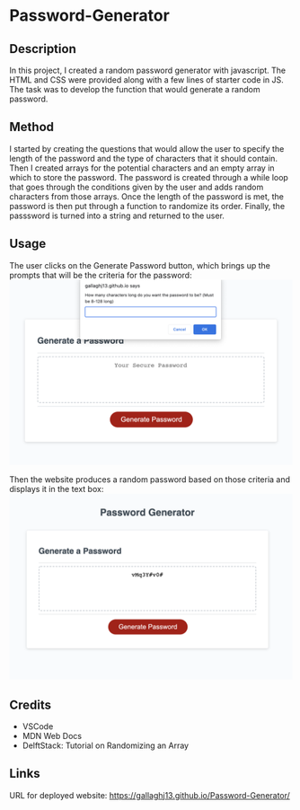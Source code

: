 # Password-Generator

## Description
In this project, I created a random password generator with javascript. The HTML and CSS were provided along with a few lines of starter code in JS. The task was to develop the function that would generate a random password.

## Method
I started by creating the questions that would allow the user to specify the length of the password and the type of characters that it should contain. Then I created arrays for the potential characters and an empty array in which to store the password. The password is created through a while loop that goes through the conditions given by the user and adds random characters from those arrays. Once the length of the password is met, the password is then put through a function to randomize its order. Finally, the passsword is turned into a string and returned to the user.  

## Usage
The user clicks on the Generate Password button, which brings up the prompts that will be the criteria for the password:
![](./assets/images/PasswordPhoto1.png)

Then the website produces a random password based on those criteria and displays it in the text box:
![](./assets/images/PasswordPhoto2.png)

## Credits
- VSCode
- MDN Web Docs
- DelftStack: Tutorial on Randomizing an Array

## Links
URL for deployed website: https://gallaghj13.github.io/Password-Generator/
